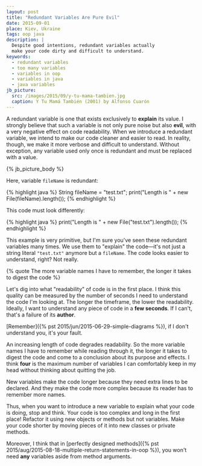```yaml
---
layout: post
title: "Redundant Variables Are Pure Evil"
date: 2015-09-01
place: Kiev, Ukraine
tags: oop java
description: |
  Despite good intentions, redundant variables actually
  make your code dirty and difficult to understand.
keywords:
  - redundant variables
  - too many variables
  - variables in oop
  - variables in java
  - java variables
jb_picture:
  src: /images/2015/09/y-tu-mama-tambien.jpg
  caption: Y Tu Mamá También (2001) by Alfonso Cuarón
---
```


A redundant variable is one that exists exclusively
to **explain** its value. I strongly believe that such a variable is
not only pure noise but also **evil**, with a very negative effect
on code readability. When we introduce a redundant variable, we intend to make our code
cleaner and easier to read. In reality, though, we make it more verbose
and difficult to understand. Without exception, any variable used only
once is redundant and must be replaced with a value.

<!--more-->

{% jb_picture_body %}

Here, variable `fileName` is redundant:

{% highlight java %}
String fileName = "test.txt";
print("Length is " + new File(fileName).length());
{% endhighlight %}

This code must look differently:

{% highlight java %}
print("Length is " + new File("test.txt").length());
{% endhighlight %}

This example is very primitive, but I'm sure you've seen these
redundant variables many times. We use them to "explain" the code&mdash;it's not just a string literal `"test.txt"` anymore but a `fileName`.
The code looks easier to understand, right? Not really.

{% quote The more variable names I have to remember, the longer it takes to digest the code %}

Let's dig into what "readability" of code is in the first place. I think this
quality can be measured by the number of seconds I need to understand the
code I'm looking at. The longer the timeframe, the lower the readability.
Ideally, I want to understand any piece of code in a **few seconds**. If I can't,
that's a failure of its **author**.

[Remember]({% pst 2015/jun/2015-06-29-simple-diagrams %}),
if I don't understand you, it's your fault.

An increasing length of code degrades readability. So the more variable
names I have to remember while reading through it, the longer
it takes to digest the code and come to a conclusion about
its purpose and effects. I think **four** is the maximum number
of variables I can comfortably keep in my head without thinking
about quitting the job.

New variables make the code longer because they need extra lines to
be declared. And they make the code more complex because its reader
has to remember more names.

Thus, when you want to introduce a new variable to explain what your code is
doing, stop and think. Your code is too complex and long in the first place!
Refactor it using new objects or methods but not variables. Make your
code shorter by moving pieces of it into new classes or private methods.

Moreover, I think that in [perfectly designed methods]({% pst 2015/aug/2015-08-18-multiple-return-statements-in-oop %}),
you won't need **any** variables aside from method arguments.
